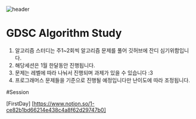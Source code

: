 ![header](https://capsule-render.vercel.app/api?text=GDSC_Algorithm&animation=fadeIn&fontColor=000080)

# GDSC Algorithm Study

1. 알고리즘 스터디는 주1~2회씩 알고리즘 문제를 풀어 깃허브에 잔디 심기위함입니다.
2. 해당세션은 1월 한달동안 진행됩니다.
3. 문제는 레벨에 따라 나눠서 진행되며 과제가 있을 수 있습니다 :3
4. 프로그래머스 문제들을 기준으로 진행될 예정입니다만 난이도에 따라 조정됩니다. 



#Session

[FirstDay] [https://www.notion.so/1-ce82b1bd66214e438c4a8f62d29747b0]
